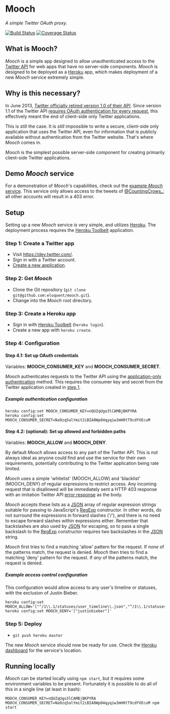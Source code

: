 # Mooch

*A simple Twitter OAuth proxy.*

[![Build Status]][Latest build]
[![Coverage Status]][Test coverage report]

## What is Mooch?

*Mooch* is a simple app designed to allow unauthenticated access to the [Twitter
API] for web apps that have no server-side components. *Mooch* is designed to be
deployed as a [Heroku] app, which makes deployment of a new *Mooch* service
extremely simple.

## Why is this necessary?

In June 2013, [Twitter officially retired version 1.0 of their API]. Since
version 1.1 of the Twitter API [requires OAuth authentication for every
request], this effectively meant the end of client-side only Twitter
applications.

This is still the case. It is *still* impossible to write a secure, client-side
only application that uses the Twitter API, even for information that is
publicly available without authentication from the Twitter website. That's where
*Mooch* comes in.

*Mooch* is the simplest possible server-side component for creating primarily
client-side Twitter applications.

## Demo *Mooch* service

For a demonstration of *Mooch*'s capabilities, check out the [example *Mooch*
service]. This service only allows access to the tweets of [@CountingCrows_];
all other accounts will result in a 403 error.

## Setup

Setting up a new *Mooch* service is very simple, and utilizes [Heroku]. The
deployment process requires the [Heroku Toolbelt] application.

### Step 1: Create a Twitter app

- Visit https://dev.twitter.com/.
- Sign in with a Twitter account.
- [Create a new application].

### Step 2: Get *Mooch*

- Clone the Git repository (`git clone git@github.com:eloquent/mooch.git`).
- Change into the *Mooch* root directory.

### Step 3: Create a Heroku app

- Sign in with [Heroku Toolbelt][] (`heroku login`).
- Create a new app with `heroku create`.

### Step 4: Configuration

#### Step 4.1: Set up OAuth credentials

Variables: **MOOCH_CONSUMER_KEY** and **MOOCH_CONSUMER_SECRET**.

*Mooch* authenticates requests to the Twitter API using the [application-only
authentication] method. This requires the consumer key and secret from the
Twitter application created in [step 1].

##### Example authentication configuration

    heroku config:set MOOCH_CONSUMER_KEY=nQUZqUgo3lCAMBjBKPYRA
    heroku config:set MOOCH_CONSUMER_SECRET=Na9zq5alYmit2iBIA8Wp04qyqiw3mH0tT9cdYVEcuM

#### Step 4.2: (optional): Set up allowed and forbidden paths

Variables: **MOOCH_ALLOW** and **MOOCH_DENY**.

By default *Mooch* allows access to any part of the Twitter API. This is not
always ideal as anyone could find and use the service for their own
requirements, potentially contributing to the Twitter application being rate
limited.

*Mooch* uses a simple 'whitelist' (MOOCH_ALLOW) and 'blacklist' (MOOCH_DENY) of
regular expressions to restrict access. Any incoming request that is disallowed
will be immediately sent a HTTP 403 response with an imitation Twitter API
[error response] as the body.

*Mooch* accepts these lists as a [JSON] array of regular expression strings
suitable for passing to JavaScript's [RegExp] constructor. In other words, do
not surround the expressions in forward slashes ('/'), and there is no need to
escape forward slashes within expressions either. Remember that backslashes are
also used by [JSON] for escaping, so to pass a single backslash to the [RegExp]
constructor requires two backslashes in the [JSON] string.

*Mooch* first tries to find a matching 'allow' pattern for the request. If
*none* of the patterns match, the request is denied. *Mooch* then tries to find
a matching 'deny' pattern for the request. If *any* of the patterns match, the
request is denied.

##### Example access control configuration

This configuration would allow access to any user's timeline or statuses, with
the exclusion of Justin Bieber.

    heroku config:set MOOCH_ALLOW='["^/1\\.1/statuses/user_timeline\\.json","^/1\\.1/statuses/show\\.json"]'
    heroku config:set MOOCH_DENY='["justinbieber"]'

### Step 5: Deploy

- `git push heroku master`

The new *Mooch* service should now be ready for use. Check the [Heroku
dashboard] for the service's location.

## Running locally

*Mooch* can be started locally using `npm start`, but it requires some
environment variables to be present. Fortunately it is possible to do all of
this in a single line (at least in bash):

    MOOCH_CONSUMER_KEY=nQUZqUgo3lCAMBjBKPYRA MOOCH_CONSUMER_SECRET=Na9zq5alYmit2iBIA8Wp04qyqiw3mH0tT9cdYVEcuM npm start

<!-- References -->
[@CountingCrows_]: https://twitter.com/CountingCrows_
[application-only authentication]: https://dev.twitter.com/docs/auth/application-only-auth
[Build Status]: https://api.travis-ci.org/eloquent/mooch.png
[Coverage Status]: https://coveralls.io/repos/eloquent/mooch/badge.png
[Create a new application]: https://dev.twitter.com/apps/new
[error response]: https://dev.twitter.com/docs/error-codes-responses
[example *Mooch* service]: http://mooch-demo.herokuapp.com/1.1/statuses/user_timeline.json?screen_name=CountingCrows_
[Heroku dashboard]: https://dashboard.heroku.com/
[Heroku Toolbelt]: https://toolbelt.heroku.com/
[Heroku]: https://www.heroku.com/
[JSON]: http://en.wikipedia.org/wiki/JSON
[Latest build]: http://travis-ci.org/eloquent/mooch
[latest release]: https://github.com/eloquent/mooch/archive/master.zip
[OAuth]: http://oauth.net/
[RegExp]: https://developer.mozilla.org/en-US/docs/Web/JavaScript/Reference/Global_Objects/RegExp
[requires OAuth authentication for every request]: https://dev.twitter.com/docs/api/1.1/overview#Authentication_required_on_all_endpoints
[step 1]: #step-1-create-a-twitter-app
[Test coverage report]: https://coveralls.io/r/eloquent/mooch
[Twitter API]: https://dev.twitter.com/docs/api
[Twitter officially retired version 1.0 of their API]: https://dev.twitter.com/blog/api-v1-is-retired
